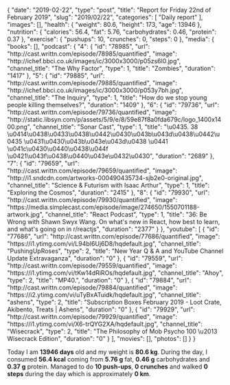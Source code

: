 {
    "date": "2019-02-22",
    "type": "post",
    "title": "Report for Friday 22nd of February 2019",
    "slug": "2019\/02\/22",
    "categories": [
        "Daily report"
    ],
    "images": [],
    "health": {
        "weight": 80.6,
        "height": 173,
        "age": 13946
    },
    "nutrition": {
        "calories": 56.4,
        "fat": 5.76,
        "carbohydrates": 0.46,
        "protein": 0.37
    },
    "exercise": {
        "pushups": 10,
        "crunches": 0,
        "steps": 0
    },
    "media": {
        "books": [],
        "podcast": {
            "4": {
                "id": "78985",
                "url": "http:\/\/cast.writtn.com\/episode\/78985\/quantified",
                "image": "http:\/\/ichef.bbci.co.uk\/images\/ic\/3000x3000\/p05zs6l0.jpg",
                "channel_title": "The Why Factor",
                "type": 1,
                "title": "Zombies",
                "duration": "1417"
            },
            "5": {
                "id": "79885",
                "url": "http:\/\/cast.writtn.com\/episode\/79885\/quantified",
                "image": "http:\/\/ichef.bbci.co.uk\/images\/ic\/3000x3000\/p053y7bh.jpg",
                "channel_title": "The Inquiry",
                "type": 1,
                "title": "How do we stop young people killing themselves?",
                "duration": "1409"
            },
            "6": {
                "id": "79736",
                "url": "http:\/\/cast.writtn.com\/episode\/79736\/quantified",
                "image": "http:\/\/static.libsyn.com\/p\/assets\/5\/9\/e\/8\/59e87f8a0fda679c\/logo_1400x1400.png",
                "channel_title": "Sonar Cast",
                "type": 1,
                "title": "\u0435. 38 \u0414\u0438\u0433\u0438\u0442\u0430\u043b\u043d\u0438\u0442\u0435 \u0431\u0430\u043b\u043e\u043d\u0438 \u0441 \u041c\u0430\u0440\u0438\u044f \u0421\u043f\u0438\u0440\u043e\u0432\u0430",
                "duration": "2689"
            },
            "7": {
                "id": "79659",
                "url": "http:\/\/cast.writtn.com\/episode\/79659\/quantified",
                "image": "http:\/\/i1.sndcdn.com\/artworks-000490435734-sjb2e0-original.jpg",
                "channel_title": "Science & Futurism with Isaac Arthur",
                "type": 1,
                "title": "Exploring the Cosmos",
                "duration": "2415"
            },
            "8": {
                "id": "79930",
                "url": "http:\/\/cast.writtn.com\/episode\/79930\/quantified",
                "image": "https:\/\/media.simplecast.com\/episode\/image\/274650\/1550701188-artwork.jpg",
                "channel_title": "React Podcast",
                "type": 1,
                "title": "36: Be Wrong with Shawn Swyx Wang. On what's new in React, how best to learn, and what's going on in r\/reactjs",
                "duration": "2377"
            }
        },
        "youtube": [
            {
                "id": "77686",
                "url": "http:\/\/cast.writtn.com\/episode\/77686\/quantified",
                "image": "https:\/\/i1.ytimg.com\/vi\/L94bI6Uj6D8\/hqdefault.jpg",
                "channel_title": "PushingUpRoses",
                "type": 2,
                "title": "New Year Q & A and YouTube Channel Update Extravaganza",
                "duration": "0"
            },
            {
                "id": "79559",
                "url": "http:\/\/cast.writtn.com\/episode\/79559\/quantified",
                "image": "https:\/\/i1.ytimg.com\/vi\/tKw14dRiROs\/hqdefault.jpg",
                "channel_title": "Ahoy",
                "type": 2,
                "title": "MP40.",
                "duration": "0"
            },
            {
                "id": "79884",
                "url": "http:\/\/cast.writtn.com\/episode\/79884\/quantified",
                "image": "https:\/\/i2.ytimg.com\/vi\/uTyBxATuidk\/hqdefault.jpg",
                "channel_title": "ashens",
                "type": 2,
                "title": "Subscription Boxes February 2019 - Loot Crate, Akibento, Treats | Ashens",
                "duration": "0"
            },
            {
                "id": "79929",
                "url": "http:\/\/cast.writtn.com\/episode\/79929\/quantified",
                "image": "https:\/\/i1.ytimg.com\/vi\/X6-trQYG2XA\/hqdefault.jpg",
                "channel_title": "Wisecrack",
                "type": 2,
                "title": "The Philosophy of Mob Psycho 100 \u2013 Wisecrack Edition",
                "duration": "0"
            }
        ],
        "movies": [],
        "photos": []
    }
}

Today I am <strong>13946 days</strong> old and my weight is <strong>80.6 kg</strong>. During the day, I consumed <strong>56.4 kcal</strong> coming from <strong>5.76 g</strong> fat, <strong>0.46 g</strong> carbohydrates and <strong>0.37 g</strong> protein. Managed to do <strong>10 push-ups</strong>, <strong>0 crunches</strong> and walked <strong>0 steps</strong> during the day which is approximately <strong>0 km</strong>.